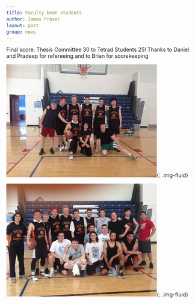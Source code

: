 ```yaml
---
title: Faculty beat students
author: James Fraser
layout: post
group: news
---
```

Final score: Thesis Committee 30 to Tetrad Students 25! Thanks to Daniel and Pradeep for refereeing and to Brian for scorekeeping

![faculty](/static/img/news/thesis1.jpg "Faculty"){: .img-fluid}

![everyone](/static/img/news/thesis2.jpg "Everyone"){: .img-fluid}
